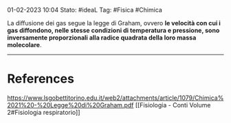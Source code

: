 01-02-2023 10:04
Stato: #ideaL
Tag: #Fisica #Chimica 

La diffusione dei gas segue la legge di Graham, ovvero **le velocità con cui i gas diffondono, nelle stesse condizioni di temperatura e pressione, sono inversamente proporzionali alla radice quadrata della loro massa molecolare**.

---
# References 

https://www.lsgobettitorino.edu.it/web2/attachments/article/1079/Chimica%2021%20-%20Legge%20di%20Graham.pdf
[[Fisiologia  - Conti Volume 2#Fisiologia respiratorio]]